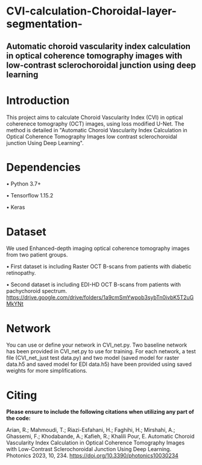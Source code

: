 # CVI-calculation-Choroidal-layer-segmentation-
## Automatic choroid vascularity index calculation in optical coherence tomography images with low-contrast sclerochoroidal junction using deep learning

# Introduction
This project aims to calculate Choroid Vascularity Index (CVI) in optical coherenece tomography (OCT) images, using loss modified U-Net. 
The method is detailed in "Automatic Choroid Vascularity Index Calculation in Optical Coherence Tomography Images low contrast sclerochoroidal junction Using Deep Learning".


# Dependencies
  •	Python 3.7+
  
  •	Tensorflow 1.15.2
  
  •	Keras


# Dataset
We used Enhanced-depth imaging optical coherence tomography images from two patient groups. 

   •	First dataset is including Raster OCT B-scans from patients with diabetic retinopathy.
 
   •	Second dataset is including EDI-HD OCT B-scans from patients with pachychoroid spectrum.
https://drive.google.com/drive/folders/1a9cmSmYwpob3sybTn0ivbK5T2uGMkYNt

# Network
You can use or define your network in CVI_net.py. Two baseline network has been provided in CVI_net.py to use for training.
For each network, a test file (CVI_net_just test data.py) and two model (saved model for raster data.h5 and saved model for EDI data.h5) have been provided using saved weights for more simplifications.

# Citing
**Please ensure to include the following citations when utilizing any part of the code:**

Arian, R.; Mahmoudi, T.; Riazi-Esfahani, H.; Faghihi, H.; Mirshahi, A.; Ghassemi, F.; Khodabande, A.; Kafieh, R.; Khalili Pour, E. Automatic Choroid Vascularity Index Calculation in Optical Coherence Tomography Images with Low-Contrast Sclerochoroidal Junction Using Deep Learning. Photonics 2023, 10, 234. https://doi.org/10.3390/photonics10030234
